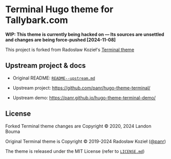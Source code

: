 # Terminal Hugo theme for Tallybark.com

**WIP: This theme is currently being hacked on — Its sources are unsettled
and changes are being force-pushed [2024-11-08]**

This project is forked from Radosław Kozieł's 
[Terminal theme](https://github.com/panr/hugo-theme-terminal/)

## Upstream project & docs

- Original README: [`README--upstream.md`](README--upstream.md)

- Upstream project: https://github.com/panr/hugo-theme-terminal/

- Upstream demo: https://panr.github.io/hugo-theme-terminal-demo/

## License

Forked Terminal theme changes are Copyright © 2020, 2024 Landon Bouma

Original Terminal theme is Copyright © 2019-2024 Radosław Kozieł ([@panr](https://twitter.com/panr))

The theme is released under the MIT License (refer to [`LICENSE.md`](https://github.com/landonb/hugo-theme-terminal/blob/master/LICENSE.md))

